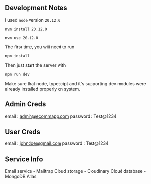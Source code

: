 ## Development Notes

I used `node` version `20.12.0`

```
nvm install 20.12.0
```

```
nvm use 20.12.0
```

The first time, you will need to run

```
npm install
```

Then just start the server with

```
npm run dev
```

Make sure that node, typescipt and it's supporting dev modules were already installed properly on system.

## Admin Creds

email : admin@ecommapp.com
password : Test@1234

## User Creds

email : johndoe@gmail.com
password : Test@1234

## Service Info

Email service - Mailtrap
Cloud storage - Cloudinary
Cloud database - MongoDB Atlas
